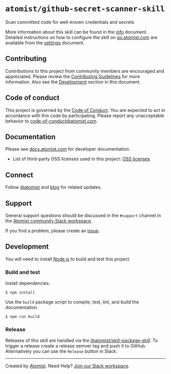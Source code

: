 # `atomist/github-secret-scanner-skill`

<!---atomist-skill-description:start--->

Scan committed code for well-known credentials and secrets

<!---atomist-skill-description:end--->

More information about this skill can be found in the [info][info] document.
Detailed instructions on how to configure the skill on [go.atomist.com][catalog]
are available from the [settings][settings] document.

[info]: INFO.md "Information about this skill"
[settings]: SETTINGS.md "How to configure this skill"
[catalog]: https://go.atomist.com "Atomist Catalog"

## Contributing

Contributions to this project from community members are encouraged and
appreciated. Please review the [Contributing Guidelines](CONTRIBUTING.md) for
more information. Also see the [Development](#development) section in this
document.

## Code of conduct

This project is governed by the [Code of Conduct](CODE_OF_CONDUCT.md). You are
expected to act in accordance with this code by participating. Please report any
unacceptable behavior to code-of-conduct@atomist.com.

## Documentation

Please see [docs.atomist.com][atomist-doc] for developer documentation.

-   List of third-party OSS licenses used in this project: [OSS
    licenses][licenses]

[atomist-doc]: https://docs.atomist.com "Atomist Documentation"
[licenses]: legal/THIRD_PARTY.md "Third-Party Licenses"

## Connect

Follow [@atomist][atomist-twitter] and [blog][atomist-blog] for related updates.

[atomist-twitter]: https://twitter.com/atomist "Atomist on Twitter"
[atomist-blog]: https://blog.atomist.com/ "The Official Atomist Blog"

## Support

General support questions should be discussed in the `#support` channel in the
[Atomist community Slack workspace][slack].

If you find a problem, please create an [issue][].

[issue]: ../../issues "GitHub Issues"

## Development

You will need to install [Node.js][node] to build and test this project.

[node]: https://nodejs.org/ "Node.js"

### Build and test

Install dependencies.

```
$ npm install
```

Use the `build` package script to compile, test, lint, and build the
documentation.

```
$ npm run build
```

### Release

Releases of this skill are handled via the
[@atomist/skill-package-skill][package-skill]. To trigger a release create a
release semver tag and push it to GitHub. Alternatively you can use the
`Release` button in Slack.

[package-skill]:
    https://go.atomist.com/catalog/skills/atomist/skill-package-skill?stability=unstable
    "Package Skill"

---

Created by [Atomist][atomist]. Need Help? [Join our Slack workspace][slack].

[atomist]: https://atomist.com/ "Atomist"
[slack]: https://join.atomist.com/ "Atomist Community Slack"
